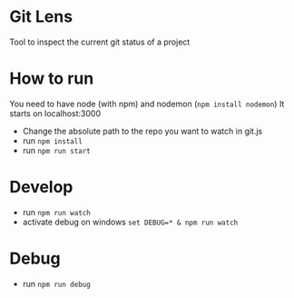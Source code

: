 Git Lens
========

Tool to inspect the current git status of a project

# How to run
You need to have node (with npm) and nodemon (`npm install nodemon`)
It starts on localhost:3000

* Change the absolute path to the repo you want to watch in git.js
* run `npm install`
* run `npm run start`

# Develop
* run `npm run watch`
* activate debug on windows `set DEBUG=* & npm run watch`

# Debug
* run `npm run debug`